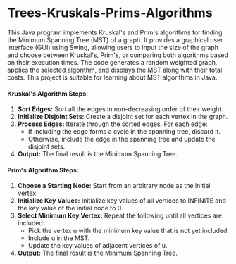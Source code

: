 # Trees-Kruskals-Prims-Algorithms

This Java program implements Kruskal's and Prim's algorithms for finding the Minimum Spanning Tree (MST) of a graph. It provides a graphical user interface (GUI) using Swing, allowing users to input the size of the graph and choose between Kruskal's, Prim's, or comparing both algorithms based on their execution times. The code generates a random weighted graph, applies the selected algorithm, and displays the MST along with their total costs. This project is suitable for learning about MST algorithms in Java.

#### Kruskal's Algorithm Steps:
1. **Sort Edges:** Sort all the edges in non-decreasing order of their weight.
2. **Initialize Disjoint Sets:** Create a disjoint set for each vertex in the graph.
3. **Process Edges:** Iterate through the sorted edges. For each edge:
   - If including the edge forms a cycle in the spanning tree, discard it.
   - Otherwise, include the edge in the spanning tree and update the disjoint sets.
4. **Output:** The final result is the Minimum Spanning Tree.

#### Prim's Algorithm Steps:
1. **Choose a Starting Node:** Start from an arbitrary node as the initial vertex.
2. **Initialize Key Values:** Initialize key values of all vertices to INFINITE and the key value of the initial node to 0.
3. **Select Minimum Key Vertex:** Repeat the following until all vertices are included:
   - Pick the vertex u with the minimum key value that is not yet included.
   - Include u in the MST.
   - Update the key values of adjacent vertices of u.
4. **Output:** The final result is the Minimum Spanning Tree.
